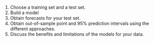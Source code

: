 1. Choose a training set and a test set.
2. Build a model
3. Obtain forecasts for your test set.
4. Obtain out-of-sample point and 95% prediction intervals using the different approaches.
5. Discuss the benefits and limitations of the models for your data.